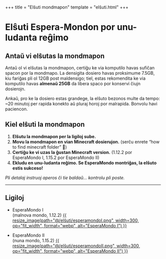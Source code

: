 +++
title = "Elŝuti mondmapon"
template = "elŝuti.html"
+++

# Elŝuti Espera-Mondon por unu-ludanta reĝimo

<div class="info">

## Antaŭ vi elŝutas la mondmapon

Antaŭ ol vi elŝutas la mondmapon, certiĝu ke via komputilo havas sufiĉan spacon por la mondmapo. La densigita dosiero havas proksimume 7.5GB, kiu fariĝas pli ol 12GB post maldensigo; tiel, estas rekomendita ke via komputilo havas **almenaŭ 25GB** da libera spaco por konservi ĉiujn dosierojn.

Ankaŭ, pro ke la dosiero estas grandege, la elŝuto bezonos multe da tempo: ~20 minutoj per rapida konekto aŭ pluraj horoj por malrapida. Bonvolu havi paciencon.

</div>

## Kiel elŝuti la mondmapon

1.  **Elŝutu la mondmapon per la ligiloj sube.**
2.  **Movu la mondmapon en vian Minecraft dosierujon.**
    (serĉu enrete “how to find minecraft folder” 🐊)
3.  **Certiĝu ke vi uzas la ĝustan Minecraft version.**
    (1.12.2 por EsperaMondo I, 1.15.2 por EsperaMondo II)
4.  **Ekludu en unu-ludanta reĝimo. Se EsperaMondo montriĝas, la elŝuto estis sukceso!**

_Pli detalaj instruoj aperos ĉi tie baldaŭ… kontrolu pli poste._

---

## Ligiloj

- EsperaMondo I  
  (malnova mondo, 1.12.2)
  [{{ resize_image(path="@/elŝuti/esperamondoI.png", width=300, op="fit_width", format="webp", alt="EsperaMondo I") }}](/EsperaMondo.zip)

- EsperaMondo II  
  (nuna mondo, 1.15.2)
  [{{ resize_image(path="@/elŝuti/esperamondoII.png", width=300, op="fit_width", format="webp", alt="EsperaMondo II") }}](/EsperaMondoII.zip)
